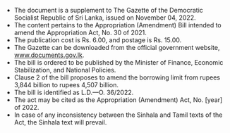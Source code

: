 - The document is a supplement to The Gazette of the Democratic Socialist Republic of Sri Lanka, issued on November 04, 2022.
- The content pertains to the Appropriation (Amendment) Bill intended to amend the Appropriation Act, No. 30 of 2021.
- The publication cost is Rs. 6.00, and postage is Rs. 15.00.
- The Gazette can be downloaded from the official government website, www.documents.gov.lk.
- The bill is ordered to be published by the Minister of Finance, Economic Stabilization, and National Policies.
- Clause 2 of the bill proposes to amend the borrowing limit from rupees 3,844 billion to rupees 4,507 billion.
- The bill is identified as L.D.—O. 36/2022.
- The act may be cited as the Appropriation (Amendment) Act, No. [year] of 2022.
- In case of any inconsistency between the Sinhala and Tamil texts of the Act, the Sinhala text will prevail.